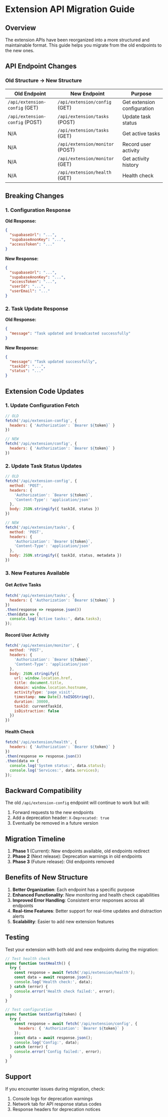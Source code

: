 # Extension API Migration Guide

## Overview

The extension APIs have been reorganized into a more structured and maintainable format. This guide helps you migrate from the old endpoints to the new ones.

## API Endpoint Changes

### Old Structure → New Structure

| Old Endpoint | New Endpoint | Purpose |
|-------------|-------------|---------|
| `/api/extension-config` (GET) | `/api/extension/config` (GET) | Get extension configuration |
| `/api/extension-config` (POST) | `/api/extension/tasks` (POST) | Update task status |
| N/A | `/api/extension/tasks` (GET) | Get active tasks |
| N/A | `/api/extension/monitor` (POST) | Record user activity |
| N/A | `/api/extension/monitor` (GET) | Get activity history |
| N/A | `/api/extension/health` (GET) | Health check |

## Breaking Changes

### 1. Configuration Response
**Old Response:**
```json
{
  "supabaseUrl": "...",
  "supabaseAnonKey": "...",
  "accessToken": "..."
}
```

**New Response:**
```json
{
  "supabaseUrl": "...",
  "supabaseAnonKey": "...",
  "accessToken": "...",
  "userId": "...",
  "userEmail": "..."
}
```

### 2. Task Update Response
**Old Response:**
```json
{
  "message": "Task updated and broadcasted successfully"
}
```

**New Response:**
```json
{
  "message": "Task updated successfully",
  "taskId": "...",
  "status": "..."
}
```

## Extension Code Updates

### 1. Update Configuration Fetch
```javascript
// OLD
fetch('/api/extension-config', {
  headers: { 'Authorization': `Bearer ${token}` }
})

// NEW
fetch('/api/extension/config', {
  headers: { 'Authorization': `Bearer ${token}` }
})
```

### 2. Update Task Status Updates
```javascript
// OLD
fetch('/api/extension-config', {
  method: 'POST',
  headers: { 
    'Authorization': `Bearer ${token}`,
    'Content-Type': 'application/json'
  },
  body: JSON.stringify({ taskId, status })
})

// NEW
fetch('/api/extension/tasks', {
  method: 'POST',
  headers: { 
    'Authorization': `Bearer ${token}`,
    'Content-Type': 'application/json'
  },
  body: JSON.stringify({ taskId, status, metadata })
})
```

### 3. New Features Available

#### Get Active Tasks
```javascript
fetch('/api/extension/tasks', {
  headers: { 'Authorization': `Bearer ${token}` }
})
.then(response => response.json())
.then(data => {
  console.log('Active tasks:', data.tasks);
});
```

#### Record User Activity
```javascript
fetch('/api/extension/monitor', {
  method: 'POST',
  headers: { 
    'Authorization': `Bearer ${token}`,
    'Content-Type': 'application/json'
  },
  body: JSON.stringify({
    url: window.location.href,
    title: document.title,
    domain: window.location.hostname,
    activityType: 'page_visit',
    timestamp: new Date().toISOString(),
    duration: 30000,
    taskId: currentTaskId,
    isDistraction: false
  })
})
```

#### Health Check
```javascript
fetch('/api/extension/health', {
  headers: { 'Authorization': `Bearer ${token}` }
})
.then(response => response.json())
.then(data => {
  console.log('System status:', data.status);
  console.log('Services:', data.services);
});
```

## Backward Compatibility

The old `/api/extension-config` endpoint will continue to work but will:
1. Forward requests to the new endpoints
2. Add a deprecation header: `X-Deprecated: true`
3. Eventually be removed in a future version

## Migration Timeline

1. **Phase 1** (Current): New endpoints available, old endpoints redirect
2. **Phase 2** (Next release): Deprecation warnings in old endpoints
3. **Phase 3** (Future release): Old endpoints removed

## Benefits of New Structure

1. **Better Organization**: Each endpoint has a specific purpose
2. **Enhanced Functionality**: New monitoring and health check capabilities
3. **Improved Error Handling**: Consistent error responses across all endpoints
4. **Real-time Features**: Better support for real-time updates and distraction alerts
5. **Scalability**: Easier to add new extension features

## Testing

Test your extension with both old and new endpoints during the migration:

```javascript
// Test health check
async function testHealth() {
  try {
    const response = await fetch('/api/extension/health');
    const data = await response.json();
    console.log('Health check:', data);
  } catch (error) {
    console.error('Health check failed:', error);
  }
}

// Test configuration
async function testConfig(token) {
  try {
    const response = await fetch('/api/extension/config', {
      headers: { 'Authorization': `Bearer ${token}` }
    });
    const data = await response.json();
    console.log('Config:', data);
  } catch (error) {
    console.error('Config failed:', error);
  }
}
```

## Support

If you encounter issues during migration, check:
1. Console logs for deprecation warnings
2. Network tab for API response status codes
3. Response headers for deprecation notices
